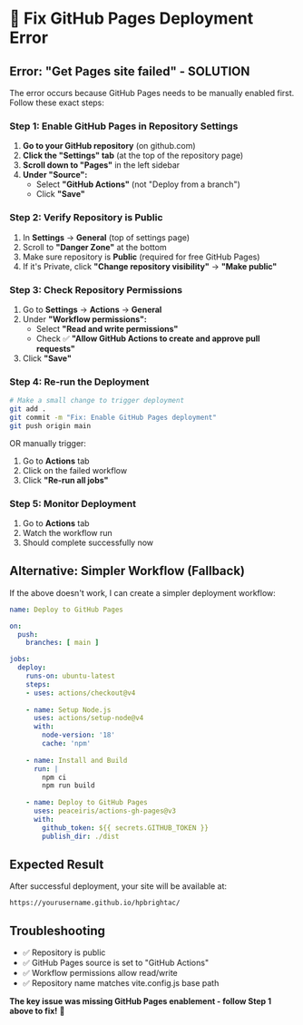 # 🔧 Fix GitHub Pages Deployment Error

## Error: "Get Pages site failed" - SOLUTION

The error occurs because GitHub Pages needs to be manually enabled first. Follow these exact steps:

### Step 1: Enable GitHub Pages in Repository Settings

1. **Go to your GitHub repository** (on github.com)
2. **Click the "Settings" tab** (at the top of the repository page)
3. **Scroll down to "Pages"** in the left sidebar
4. **Under "Source":**
   - Select **"GitHub Actions"** (not "Deploy from a branch")
   - Click **"Save"**

### Step 2: Verify Repository is Public

1. In **Settings** → **General** (top of settings page)
2. Scroll to **"Danger Zone"** at the bottom
3. Make sure repository is **Public** (required for free GitHub Pages)
4. If it's Private, click **"Change repository visibility"** → **"Make public"**

### Step 3: Check Repository Permissions

1. Go to **Settings** → **Actions** → **General**
2. Under **"Workflow permissions":**
   - Select **"Read and write permissions"**
   - Check ✅ **"Allow GitHub Actions to create and approve pull requests"**
3. Click **"Save"**

### Step 4: Re-run the Deployment

```bash
# Make a small change to trigger deployment
git add .
git commit -m "Fix: Enable GitHub Pages deployment"
git push origin main
```

OR manually trigger:
1. Go to **Actions** tab
2. Click on the failed workflow
3. Click **"Re-run all jobs"**

### Step 5: Monitor Deployment

1. Go to **Actions** tab
2. Watch the workflow run
3. Should complete successfully now

## Alternative: Simpler Workflow (Fallback)

If the above doesn't work, I can create a simpler deployment workflow:

```yaml
name: Deploy to GitHub Pages

on:
  push:
    branches: [ main ]

jobs:
  deploy:
    runs-on: ubuntu-latest
    steps:
    - uses: actions/checkout@v4
    
    - name: Setup Node.js
      uses: actions/setup-node@v4
      with:
        node-version: '18'
        cache: 'npm'
    
    - name: Install and Build
      run: |
        npm ci
        npm run build
    
    - name: Deploy to GitHub Pages
      uses: peaceiris/actions-gh-pages@v3
      with:
        github_token: ${{ secrets.GITHUB_TOKEN }}
        publish_dir: ./dist
```

## Expected Result

After successful deployment, your site will be available at:
```
https://yourusername.github.io/hpbrightac/
```

## Troubleshooting

- ✅ Repository is public
- ✅ GitHub Pages source is set to "GitHub Actions"
- ✅ Workflow permissions allow read/write
- ✅ Repository name matches vite.config.js base path

**The key issue was missing GitHub Pages enablement - follow Step 1 above to fix!** 🚀
